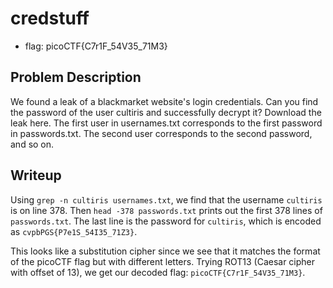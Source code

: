 # credstuff

- flag: picoCTF{C7r1F_54V35_71M3}

## Problem Description

We found a leak of a blackmarket website's login credentials. Can you find the
password of the user cultiris and successfully decrypt it? Download the leak
here. The first user in usernames.txt corresponds to the first password in
passwords.txt. The second user corresponds to the second password, and so on.

## Writeup

Using `grep -n cultiris usernames.txt`, we find that the username `cultiris`
is on line 378. Then `head -378 passwords.txt` prints out the first 378 lines
of `passwords.txt`. The last line is the password for `cultiris`, which is
encoded as `cvpbPGS{P7e1S_54I35_71Z3}`.

This looks like a substitution cipher since we see that it matches the format
of the picoCTF flag but with different letters. Trying ROT13 (Caesar cipher
with offset of 13), we get our decoded flag: `picoCTF{C7r1F_54V35_71M3}`.


